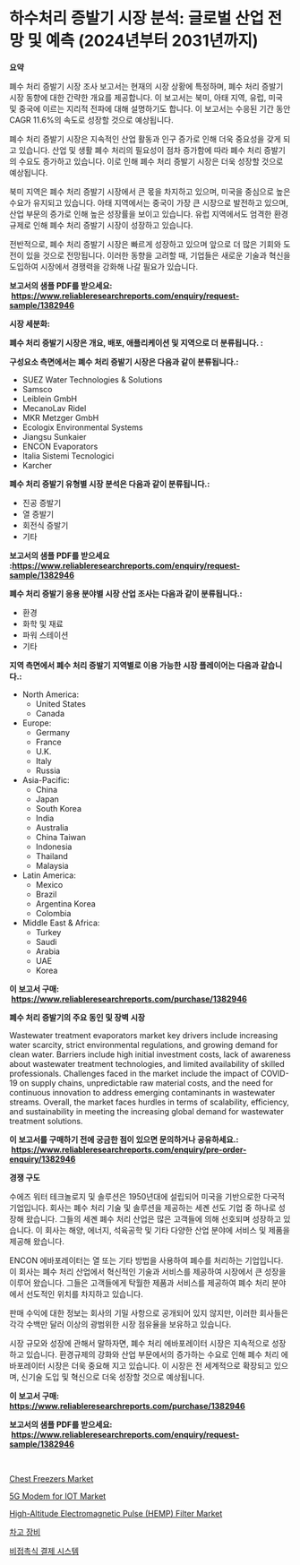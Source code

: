 <p><h1>하수처리 증발기 시장 분석: 글로벌 산업 전망 및 예측 (2024년부터 2031년까지)</h1></p><p><strong>요약</strong></p>
<p><p>폐수 처리 증발기 시장 조사 보고서는 현재의 시장 상황에 특정하며, 폐수 처리 증발기 시장 동향에 대한 간략한 개요를 제공합니다. 이 보고서는 북미, 아태 지역, 유럽, 미국 및 중국에 이르는 지리적 전파에 대해 설명하기도 합니다. 이 보고서는 수응된 기간 동안 CAGR 11.6%의 속도로 성장할 것으로 예상됩니다.</p><p>폐수 처리 증발기 시장은 지속적인 산업 활동과 인구 증가로 인해 더욱 중요성을 갖게 되고 있습니다. 산업 및 생활 폐수 처리의 필요성이 점차 증가함에 따라 폐수 처리 증발기의 수요도 증가하고 있습니다. 이로 인해 폐수 처리 증발기 시장은 더욱 성장할 것으로 예상됩니다.</p><p>북미 지역은 폐수 처리 증발기 시장에서 큰 몫을 차지하고 있으며, 미국을 중심으로 높은 수요가 유지되고 있습니다. 아태 지역에서는 중국이 가장 큰 시장으로 발전하고 있으며, 산업 부문의 증가로 인해 높은 성장률을 보이고 있습니다. 유럽 지역에서도 엄격한 환경 규제로 인해 폐수 처리 증발기 시장이 성장하고 있습니다.</p><p>전반적으로, 폐수 처리 증발기 시장은 빠르게 성장하고 있으며 앞으로 더 많은 기회와 도전이 있을 것으로 전망됩니다. 이러한 동향을 고려할 때, 기업들은 새로운 기술과 혁신을 도입하여 시장에서 경쟁력을 강화해 나갈 필요가 있습니다.</p></p>
<p><strong>보고서의 샘플 PDF를 받으세요: &nbsp;<a href="https://www.reliableresearchreports.com/enquiry/request-sample/1382946">https://www.reliableresearchreports.com/enquiry/request-sample/1382946</a></strong></p>
<p><strong>시장 세분화:</strong></p>
<p><strong> 폐수 처리 증발기 시장은 개요, 배포, 애플리케이션 및 지역으로 더 분류됩니다. :</strong></p>
<p><strong>구성요소 측면에서는 폐수 처리 증발기 시장은 다음과 같이 분류됩니다.:</strong></p>
<p><ul><li>SUEZ Water Technologies & Solutions</li><li>Samsco</li><li>Leiblein GmbH</li><li>MecanoLav Ridel</li><li>MKR Metzger GmbH</li><li>Ecologix Environmental Systems</li><li>Jiangsu Sunkaier</li><li>ENCON Evaporators</li><li>Italia Sistemi Tecnologici</li><li>Karcher</li></ul></p>
<p><strong> 폐수 처리 증발기 유형별 시장 분석은 다음과 같이 분류됩니다.:</strong></p>
<p><ul><li>진공 증발기</li><li>열 증발기</li><li>회전식 증발기</li><li>기타</li></ul></p>
<p><strong>보고서의 샘플 PDF를 받으세요 :<a href="https://www.reliableresearchreports.com/enquiry/request-sample/1382946">https://www.reliableresearchreports.com/enquiry/request-sample/1382946</a></strong></p>
<p><strong> 폐수 처리 증발기 응용 분야별 시장 산업 조사는 다음과 같이 분류됩니다.:</strong></p>
<p><ul><li>환경</li><li>화학 및 재료</li><li>파워 스테이션</li><li>기타</li></ul></p>
<p><strong>지역 측면에서 폐수 처리 증발기 지역별로 이용 가능한 시장 플레이어는 다음과 같습니다.:</strong></p>
<p><ul>
    <li>
        North America:
        <ul>
            <li>United States</li>
            <li>Canada</li>
        </ul>
    </li>
    <li>
        Europe:
        <ul>
            <li>Germany</li>
            <li>France</li>
            <li>U.K.</li>
            <li>Italy</li>
            <li>Russia</li>
        </ul>
    </li>
    <li>
        Asia-Pacific:
        <ul>
            <li>China</li>
            <li>Japan</li>
            <li>South Korea</li>
            <li>India</li>
            <li>Australia</li>
            <li>China Taiwan</li>
            <li>Indonesia</li>
            <li>Thailand</li>
            <li>Malaysia</li>
        </ul>
    </li>
    <li>
        Latin America:
        <ul>
            <li>Mexico</li>
            <li>Brazil</li>
            <li>Argentina Korea</li>
            <li>Colombia</li>
        </ul>
    </li>
    <li>
        Middle East & Africa:
        <ul>
            <li>Turkey</li>
            <li>Saudi</li>
            <li>Arabia</li>
            <li>UAE</li>
            <li>Korea</li>
        </ul>
    </li>
    </ul></p>
<p><strong>이 보고서 구매: &nbsp;<a href="https://www.reliableresearchreports.com/purchase/1382946">https://www.reliableresearchreports.com/purchase/1382946</a></strong></p>
<p><strong>폐수 처리 증발기의 주요 동인 및 장벽 시장</strong></p>
<p><p>Wastewater treatment evaporators market key drivers include increasing water scarcity, strict environmental regulations, and growing demand for clean water. Barriers include high initial investment costs, lack of awareness about wastewater treatment technologies, and limited availability of skilled professionals. Challenges faced in the market include the impact of COVID-19 on supply chains, unpredictable raw material costs, and the need for continuous innovation to address emerging contaminants in wastewater streams. Overall, the market faces hurdles in terms of scalability, efficiency, and sustainability in meeting the increasing global demand for wastewater treatment solutions.</p></p>
<p><strong>이 보고서를 구매하기 전에 궁금한 점이 있으면 문의하거나 공유하세요.: &nbsp;<a href="https://www.reliableresearchreports.com/enquiry/pre-order-enquiry/1382946">https://www.reliableresearchreports.com/enquiry/pre-order-enquiry/1382946</a></strong></p>
<p><strong>경쟁 구도</strong></p>
<p><p>수에즈 워터 테크놀로지 및 솔루션은 1950년대에 설립되어 미국을 기반으로한 다국적 기업입니다. 회사는 폐수 처리 기술 및 솔루션을 제공하는 세곈 선도 기업 중 하나로 성장해 왔습니다. 그들의 세곈 폐수 처리 산업은 많은 고객들에 의해 선호되며 성장하고 있습니다. 이 회사는 해양, 에너지, 석육공학 및 기타 다양한 산업 분야에 서비스 및 제품을 제공해 왔습니다.</p><p>ENCON 에바포레이터는 열 또는 기타 방법을 사용하여 폐수를 처리하는 기업입니다. 이 회사는 폐수 처리 산업에서 혁신적인 기술과 서비스를 제공하여 시장에서 큰 성장을 이루어 왔습니다. 그들은 고객들에게 탁월한 제품과 서비스를 제공하여 폐수 처리 분야에서 선도적인 위치를 차지하고 있습니다.</p><p>판매 수익에 대한 정보는 회사의 기밀 사항으로 공개되어 있지 않지만, 이러한 회사들은 각각 수백만 달러 이상의 광범위한 시장 점유율을 보유하고 있습니다.</p><p>시장 규모와 성장에 관해서 말하자면, 폐수 처리 에바포레이터 시장은 지속적으로 성장하고 있습니다. 환경규제의 강화와 산업 부문에서의 증가하는 수요로 인해 폐수 처리 에바포레이터 시장은 더욱 중요해 지고 있습니다. 이 시장은 전 세계적으로 확장되고 있으며, 신기술 도입 및 혁신으로 더욱 성장할 것으로 예상됩니다.</p></p>
<p><strong>이 보고서 구매: &nbsp; <a href="https://www.reliableresearchreports.com/purchase/1382946">https://www.reliableresearchreports.com/purchase/1382946</a></strong></p>
<p><strong>보고서의 샘플 PDF를 받으세요: &nbsp;<a href="https://www.reliableresearchreports.com/enquiry/request-sample/1382946">https://www.reliableresearchreports.com/enquiry/request-sample/1382946</a></strong><strong></strong></p>
<p>&nbsp;</p>
<p><p><a href="https://issuu.com/reportprime-2/docs/chest-freezers-market-size-2030.pptx">Chest Freezers Market</a></p><p><a href="https://view.publitas.com/reportprime-1/5g-modem-for-iot-market-size-furnishes-valuable-information-encompassing-market-share-market-trends-and-projections-spanning-from-2024-to-2031/">5G Modem for IOT Market</a></p><p><a href="https://view.publitas.com/reportprime-1/high-altitude-electromagnetic-pulse-hemp-filter-market-size-and-growth-market-segmentation-regional-and-country-breakdowns-and-market-trends-for-period-from-2024-2031/">High-Altitude Electromagnetic Pulse (HEMP) Filter Market</a></p><p><a href="https://github.com/oajzkywllm460/Market-Research-Report-List-1/blob/main/8970179186644.md">차고 장비</a></p><p><a href="https://github.com/vsr06p4p49/Market-Research-Report-List-1/blob/main/7347818186645.md">비접촉식 결제 시스템</a></p></p>